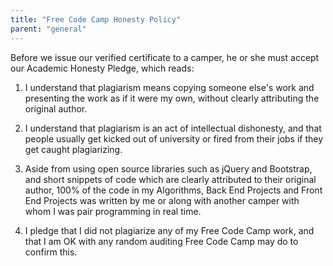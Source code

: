 ```yaml
---
title: "Free Code Camp Honesty Policy"
parent: "general"
---
```


Before we issue our verified certificate to a camper, he or she must accept our Academic Honesty Pledge, which reads:

1.  I understand that plagiarism means copying someone else's work and presenting the work as if it were my own, without clearly attributing the original author.

2.  I understand that plagiarism is an act of intellectual dishonesty, and that people usually get kicked out of university or fired from their jobs if they get caught plagiarizing.

3.  Aside from using open source libraries such as jQuery and Bootstrap, and short snippets of code which are clearly attributed to their original author, 100% of the code in my Algorithms, Back End Projects and Front End Projects was written by me or along with another camper with whom I was pair programming in real time.

4.  I pledge that I did not plagiarize any of my Free Code Camp work, and that I am OK with any random auditing Free Code Camp may do to confirm this.
